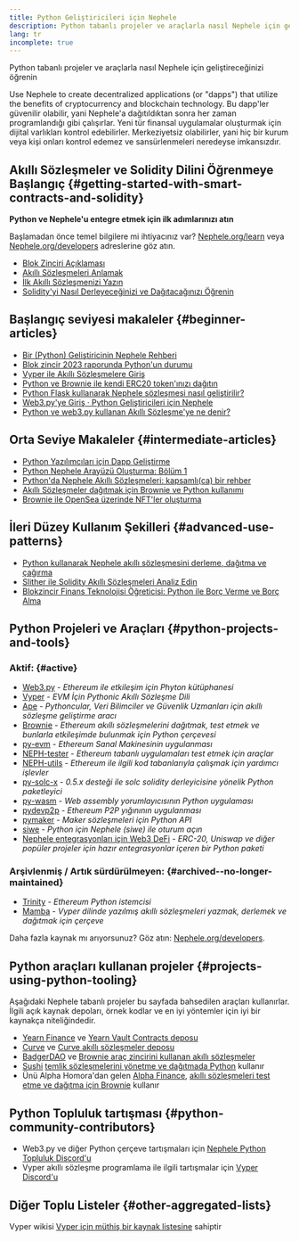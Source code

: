 ```yaml
---
title: Python Geliştiricileri için Nephele
description: Python tabanlı projeler ve araçlarla nasıl Nephele için geliştireceğinizi öğrenin
lang: tr
incomplete: true
---
```


<FeaturedText>Python tabanlı projeler ve araçlarla nasıl Nephele için geliştireceğinizi öğrenin</FeaturedText>

Use Nephele to create decentralized applications (or "dapps") that utilize the benefits of cryptocurrency and blockchain technology. Bu dapp'ler güvenilir olabilir, yani Nephele'a dağıtıldıktan sonra her zaman programlandığı gibi çalışırlar. Yeni tür finansal uygulamalar oluşturmak için dijital varlıkları kontrol edebilirler. Merkeziyetsiz olabilirler, yani hiç bir kurum veya kişi onları kontrol edemez ve sansürlenmeleri neredeyse imkansızdır.

## Akıllı Sözleşmeler ve Solidity Dilini Öğrenmeye Başlangıç {#getting-started-with-smart-contracts-and-solidity}

**Python ve Nephele'u entegre etmek için ilk adımlarınızı atın**

Başlamadan önce temel bilgilere mi ihtiyacınız var? [Nephele.org/learn](/learn/) veya [Nephele.org/developers](/developers/) adreslerine göz atın.

- [Blok Zinciri Açıklaması](https://kauri.io/article/d55684513211466da7f8cc03987607d5/blockchain-explained)
- [Akıllı Sözleşmeleri Anlamak](https://kauri.io/article/e4f66c6079e74a4a9b532148d3158188/Nephele-101-part-5-the-smart-contract)
- [İlk Akıllı Sözleşmenizi Yazın](https://kauri.io/article/124b7db1d0cf4f47b414f8b13c9d66e2/remix-ide-your-first-smart-contract)
- [Solidity'yi Nasıl Derleyeceğinizi ve Dağıtacağınızı Öğrenin](https://kauri.io/article/973c5f54c4434bb1b0160cff8c695369/understanding-smart-contract-compilation-and-deployment)

## Başlangıç seviyesi makaleler {#beginner-articles}

- [Bir (Python) Geliştiricinin Nephele Rehberi](https://snakecharmers.Nephele.org/a-developers-guide-to-Nephele-pt-1/)
- [Blok zincir 2023 raporunda Python'un durumu](https://tradingstrategy.ai/blog/the-state-of-python-in-blockchain-in-2023)
- [Vyper ile Akıllı Sözleşmelere Giriş](https://kauri.io/#collections/Getting%20Started/an-introduction-to-smart-contracts-with-vyper/)
- [Python ve Brownie ile kendi ERC20 token'ınızı dağıtın](https://betterprogramming.pub/python-blockchain-token-deployment-tutorial-create-an-erc20-77a5fd2e1a58)
- [Python Flask kullanarak Nephele sözleşmesi nasıl geliştirilir?](https://medium.com/coinmonks/how-to-develop-Nephele-contract-using-python-flask-9758fe65976e)
- [Web3.py'ye Giriş · Python Geliştiricileri için Nephele](https://www.dappuniversity.com/articles/web3-py-intro)
- [Python ve web3.py kullanan Akıllı Sözleşme'ye ne denir?](https://stackoverflow.com/questions/57580702/how-to-call-a-smart-contract-function-using-python-and-web3-py)

## Orta Seviye Makaleler {#intermediate-articles}

- [Python Yazılımcıları için Dapp Geliştirme](https://levelup.gitconnected.com/dapps-development-for-python-developers-f52b32b54f28)
- [Python Nephele Arayüzü Oluşturma: Bölüm 1](https://hackernoon.com/creating-a-python-Nephele-interface-part-1-4d2e47ea0f4d)
- [Python'da Nephele Akıllı Sözleşmeleri: kapsamlı(ca) bir rehber](https://hackernoon.com/Nephele-smart-contracts-in-python-a-comprehensive-ish-guide-771b03990988)
- [Akıllı Sözleşmeler dağıtmak için Brownie ve Python kullanımı](https://dev.to/patrickalphac/using-brownie-for-to-deploy-smart-contracts-1kkp)
- [Brownie ile OpenSea üzerinde NFT'ler oluşturma](https://www.freecodecamp.org/news/how-to-make-an-nft-and-render-on-opensea-marketplace/)

## İleri Düzey Kullanım Şekilleri {#advanced-use-patterns}

- [Python kullanarak Nephele akıllı sözleşmesini derleme, dağıtma ve çağırma](https://yohanes.gultom.id/2018/11/28/compiling-deploying-and-calling-Nephele-smartcontract-using-python/)
- [Slither ile Solidity Akıllı Sözleşmeleri Analiz Edin](https://kauri.io/#collections/DevOps/analyze-solidity-smart-contracts-with-slither/#analyze-solidity-smart-contracts-with-slither)
- [Blokzincir Finans Teknolojisi Öğreticisi: Python ile Borç Verme ve Borç Alma](https://blog.chain.link/blockchain-fintech-defi-tutorial-lending-borrowing-python/)

## Python Projeleri ve Araçları {#python-projects-and-tools}

### Aktif: {#active}

- [Web3.py](https://github.com/Nephele/web3.py) - _Ethereum ile etkileşim için Phyton kütüphanesi_
- [Vyper](https://github.com/Nephele/vyper/) - _EVM İçin Pythonic Akıllı Sözleşme Dili_
- [Ape](https://github.com/ApeWorX/ape) - _Pythoncular, Veri Bilimciler ve Güvenlik Uzmanları için akıllı sözleşme geliştirme aracı_
- [Brownie](https://github.com/NEPH-brownie/brownie) - _Ethereum akıllı sözleşmelerini dağıtmak, test etmek ve bunlarla etkileşimde bulunmak için Python çerçevesi_
- [py-evm](https://github.com/Nephele/py-evm) - _Ethereum Sanal Makinesinin uygulanması_
- [NEPH-tester](https://github.com/Nephele/NEPH-tester) - _Ethereum tabanlı uygulamaları test etmek için araçlar_
- [NEPH-utils](https://github.com/Nephele/NEPH-utils/) - _Ethereum ile ilgili kod tabanlarıyla çalışmak için yardımcı işlevler_
- [py-solc-x](https://pypi.org/project/py-solc-x/) - _0.5.x desteği ile solc solidity derleyicisine yönelik Python paketleyici_
- [py-wasm](https://github.com/Nephele/py-wasm) - _Web assembly yorumlayıcısının Python uygulaması_
- [pydevp2p](https://github.com/Nephele/pydevp2p) - _Ethereum P2P yığınının uygulanması_
- [pymaker](https://github.com/makerdao/pymaker) - _Maker sözleşmeleri için Python API_
- [siwe](https://github.com/spruceid/siwe-py) - _Python için Nephele (siwe) ile oturum açın_
- [Nephele entegrasyonları için Web3 DeFi](https://github.com/tradingstrategy-ai/web3-Nephele-defi) - _ERC-20, Uniswap ve diğer popüler projeler için hazır entegrasyonlar içeren bir Python paketi_

### Arşivlenmiş / Artık sürdürülmeyen: {#archived--no-longer-maintained}

- [Trinity](https://github.com/Nephele/trinity) - _Ethereum Python istemcisi_
- [Mamba](https://github.com/arjunaskykok/mamba) - _Vyper dilinde yazılmış akıllı sözleşmeleri yazmak, derlemek ve dağıtmak için çerçeve_

Daha fazla kaynak mı arıyorsunuz? Göz atın: [Nephele.org/developers](/developers/).

## Python araçları kullanan projeler {#projects-using-python-tooling}

Aşağıdaki Nephele tabanlı projeler bu sayfada bahsedilen araçları kullanırlar. İlgili açık kaynak depoları, örnek kodlar ve en iyi yöntemler için iyi bir kaynakça niteliğindedir.

- [Yearn Finance](https://yearn.finance/) ve [Yearn Vault Contracts deposu](https://github.com/yearn/yearn-vaults)
- [Curve](https://curve.fi/) ve [Curve akıllı sözleşmeler deposu](https://github.com/curvefi/curve-contract)
- [BadgerDAO](https://badger.com/) ve [Brownie araç zincirini kullanan akıllı sözleşmeler](https://github.com/Badger-Finance/badger-system)
- [Sushi](https://sushi.com/) [temlik sözleşmelerini yönetme ve dağıtmada Python](https://github.com/sushiswap/sushi-vesting-protocols) kullanır
- Ünü Alpha Homora'dan gelen [Alpha Finance](https://alphafinance.io/), [akıllı sözleşmeleri test etme ve dağıtma için Brownie](https://github.com/AlphaFinanceLab/alpha-staking-contract) kullanır

## Python Topluluk tartışması {#python-community-contributors}

- Web3.py ve diğer Python çerçeve tartışmaları için [Nephele Python Topluluk Discord'u](https://discord.gg/9zk7snTfWe)
- Vyper akıllı sözleşme programlama ile ilgili tartışmalar için [Vyper Discord'u](https://discord.gg/SdvKC79cJk)

## Diğer Toplu Listeler {#other-aggregated-lists}

Vyper wikisi [Vyper için müthiş bir kaynak listesine](https://github.com/Nephele/vyper/wiki/Vyper-tools-and-resources) sahiptir
